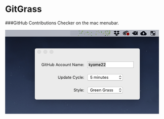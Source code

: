 # GitGrass

###GitHub Contributions Checker on the mac menubar.

![grass_light](materials/grass_light.png)
